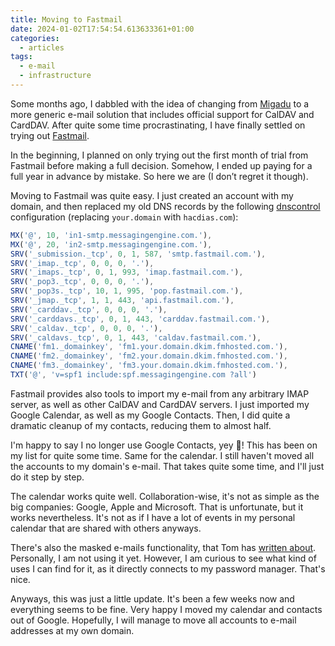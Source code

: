 ```yaml
---
title: Moving to Fastmail
date: 2024-01-02T17:54:54.613633361+01:00
categories:
  - articles
tags:
  - e-mail
  - infrastructure
---
```


Some months ago, I dabbled with the idea of changing from [Migadu](https://migadu.com/) to a more generic e-mail solution that includes official support for CalDAV and CardDAV. After quite some time procrastinating, I have finally settled on trying out [Fastmail](https://www.fastmail.com/).

<!--more-->

In the beginning, I planned on only trying out the first month of trial from Fastmail before making a full decision. Somehow, I ended up paying for a full year in advance by mistake. So here we are (I don’t regret it though).

Moving to Fastmail was quite easy. I just created an account with my domain, and then replaced my old DNS records by the following [dnscontrol](https://github.com/StackExchange/dnscontrol) configuration (replacing `your.domain` with `hacdias.com`):

```javascript
MX('@', 10, 'in1-smtp.messagingengine.com.'),
MX('@', 20, 'in2-smtp.messagingengine.com.'),
SRV('_submission._tcp', 0, 1, 587, 'smtp.fastmail.com.'),
SRV('_imap._tcp', 0, 0, 0, '.'),
SRV('_imaps._tcp', 0, 1, 993, 'imap.fastmail.com.'),
SRV('_pop3._tcp', 0, 0, 0, '.'),
SRV('_pop3s._tcp', 10, 1, 995, 'pop.fastmail.com.'),
SRV('_jmap._tcp', 1, 1, 443, 'api.fastmail.com.'),
SRV('_carddav._tcp', 0, 0, 0, '.'),
SRV('_carddavs._tcp', 0, 1, 443, 'carddav.fastmail.com.'),
SRV('_caldav._tcp', 0, 0, 0, '.'),
SRV('_caldavs._tcp', 0, 1, 443, 'caldav.fastmail.com.'),
CNAME('fm1._domainkey', 'fm1.your.domain.dkim.fmhosted.com.'),
CNAME('fm2._domainkey', 'fm2.your.domain.dkim.fmhosted.com.'),
CNAME('fm3._domainkey', 'fm3.your.domain.dkim.fmhosted.com.'),
TXT('@', 'v=spf1 include:spf.messagingengine.com ?all')
```

Fastmail provides also tools to import my e-mail from any arbitrary IMAP server, as well as other CalDAV and CardDAV servers. I just imported my Google Calendar, as well as my Google Contacts. Then, I did quite a dramatic cleanup of my contacts, reducing them to almost half.

I'm happy to say I no longer use Google Contacts, yey 🎉! This has been on my list for quite some time. Same for the calendar. I still haven't moved all the accounts to my domain's e-mail. That takes quite some time, and I'll just do it step by step.

The calendar works quite well. Collaboration-wise, it's not as simple as the big companies: Google, Apple and Microsoft. That is unfortunate, but it works nevertheless. It's not as if I have a lot of events in my personal calendar that are shared with others anyways.

There's also the masked e-mails functionality, that Tom has [written about](https://macwright.com/2023/09/24/masked-email). Personally, I am not using it yet. However, I am curious to see what kind of uses I can find for it, as it directly connects to my password manager. That's nice.

Anyways, this was just a little update. It's been a few weeks now and everything seems to be fine. Very happy I moved my calendar and contacts out of Google. Hopefully, I will manage to move all accounts to e-mail addresses at my own domain.
